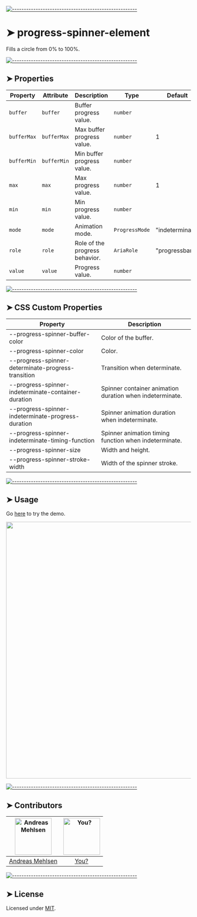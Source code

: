 
[![-----------------------------------------------------](https://raw.githubusercontent.com/andreasbm/readme/master/assets/lines/colored.png)](#progress-spinner-element)

# ➤ progress-spinner-element

Fills a circle from 0% to 100%.

[![-----------------------------------------------------](https://raw.githubusercontent.com/andreasbm/readme/master/assets/lines/colored.png)](#properties)

## ➤ Properties

| Property    | Attribute   | Description                    | Type           | Default         |
|-------------|-------------|--------------------------------|----------------|-----------------|
| `buffer`    | `buffer`    | Buffer progress value.         | `number`       |                 |
| `bufferMax` | `bufferMax` | Max buffer progress value.     | `number`       | 1               |
| `bufferMin` | `bufferMin` | Min buffer progress value.     | `number`       |                 |
| `max`       | `max`       | Max progress value.            | `number`       | 1               |
| `min`       | `min`       | Min progress value.            | `number`       |                 |
| `mode`      | `mode`      | Animation mode.                | `ProgressMode` | "indeterminate" |
| `role`      | `role`      | Role of the progress behavior. | `AriaRole`     | "progressbar"   |
| `value`     | `value`     | Progress value.                | `number`       |                 |


[![-----------------------------------------------------](https://raw.githubusercontent.com/andreasbm/readme/master/assets/lines/colored.png)](#css-custom-properties)

## ➤ CSS Custom Properties

| Property                                         | Description                                      |
|--------------------------------------------------|--------------------------------------------------|
| --progress-spinner-buffer-color                  | Color of the buffer.                             |
| --progress-spinner-color                         | Color.                                           |
| --progress-spinner-determinate-progress-transition | Transition when determinate.                     |
| --progress-spinner-indeterminate-container-duration | Spinner container animation duration when indeterminate. |
| --progress-spinner-indeterminate-progress-duration | Spinner animation duration when indeterminate.   |
| --progress-spinner-indeterminate-timing-function | Spinner animation timing function when indeterminate. |
| --progress-spinner-size                          | Width and height.                                |
| --progress-spinner-stroke-width                  | Width of the spinner stroke.                     |



[![-----------------------------------------------------](https://raw.githubusercontent.com/andreasbm/readme/master/assets/lines/colored.png)](#usage)

## ➤ Usage

Go [here](https://weightless.dev/elements/progress-spinner) to try the demo.

<a href="https://weightless.dev/elements/progress-spinner" align="center">
  <img src="https://raw.githubusercontent.com/andreasbm/elements/master/screenshots/progress-spinner-element.png?token=AF-iBWI_tLK5VwvHN8ek2kaMbSWtaobnks5chEqCwA%3D%3D" width="700" />
</a>


[![-----------------------------------------------------](https://raw.githubusercontent.com/andreasbm/readme/master/assets/lines/colored.png)](#contributors)

## ➤ Contributors
	
|[<img alt="Andreas Mehlsen" src="https://avatars1.githubusercontent.com/u/6267397?s=460&v=4" width="100">](https://twitter.com/andreasmehlsen) | [<img alt="You?" src="https://joeschmoe.io/api/v1/random" width="100">](https://github.com/andreasbm/weightless/blob/master/CONTRIBUTING.md)|
|:---: | :---:|
|[Andreas Mehlsen](https://twitter.com/andreasmehlsen) | [You?](https://github.com/andreasbm/weightless/blob/master/CONTRIBUTING.md)|

[![-----------------------------------------------------](https://raw.githubusercontent.com/andreasbm/readme/master/assets/lines/colored.png)](#license)

## ➤ License
	
Licensed under [MIT](https://opensource.org/licenses/MIT).